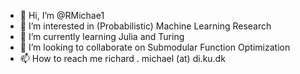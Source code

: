 - 👋 Hi, I’m @RMichae1
- 👀 I’m interested in (Probabilistic) Machine Learning Research
- 🌱 I’m currently learning Julia and Turing 
- 💞️ I’m looking to collaborate on Submodular Function Optimization
- 📫 How to reach me richard . michael (at) di.ku.dk 

<!---
RMichae1/RMichae1 is a ✨ special ✨ repository because its `README.md` (this file) appears on your GitHub profile.
You can click the Preview link to take a look at your changes.
--->
